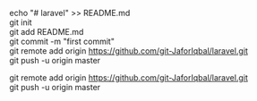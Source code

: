 echo "# laravel" >> README.md <br/>
git init <br/>
git add README.md <br/> 
git commit -m "first commit"  <br/>
git remote add origin https://github.com/git-JaforIqbal/laravel.git  <br/>
git push -u origin master  <br/>


git remote add origin https://github.com/git-JaforIqbal/laravel.git  <br/>
git push -u origin master
